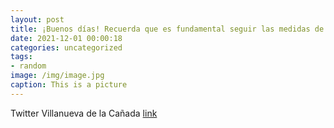 ```yaml
---
layout: post
title: ¡Buenos días! Recuerda que es fundamental seguir las medidas de prevención frente al coronavirus. No olvides la mascarilla 😷 en...
date: 2021-12-01 00:00:18
categories: uncategorized
tags:
- random
image: /img/image.jpg
caption: This is a picture
---
```

Twitter Villanueva de la Cañada [link](https://twitter.com/AytoVDLCanada/status/1465599889790930949)
